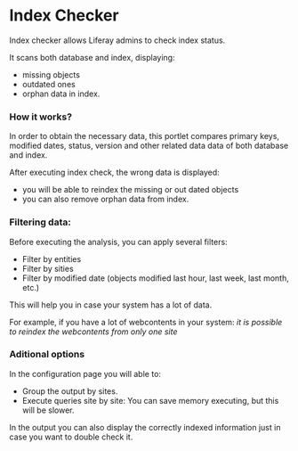 # Index Checker

Index checker allows Liferay admins to check index status.

It scans both database and index, displaying:
 - missing objects
 - outdated ones
 - orphan data in index.

### How it works?

In order to obtain the necessary data, this portlet compares primary keys, modified dates, status, version and other related data data of both database and index.

After executing index check, the wrong data is displayed:
 - you will be able to reindex the missing or out dated objects
 - you can also remove orphan data from index.

### Filtering data:

Before executing the analysis, you can apply several filters:
 - Filter by entities
 - Filter by sities
 - Filter by modified date (objects modified last hour, last week, last month, etc.)

This will help you in case your system has a lot of data.

For example, if you have a lot of webcontents in your system: _it is possible to reindex the webcontents from only one site_

### Aditional options

In the configuration page you will able to:
 - Group the output by sites.
 - Execute queries site by site: You can save memory executing, but this will be slower.
 
 In the output you can also display the correctly indexed information just in case you want to double check it.
 
